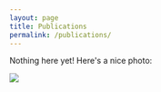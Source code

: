 ```yaml
---
layout: page
title: Publications
permalink: /publications/
---
```


Nothing here yet! Here's a nice photo:

<div style="max-width: 1200px; margin: auto">
<img src="https://photos-1.dropbox.com/t/2/AACY3m8jGKljhrx_AaAZEh0jZBHDylJWqj4rWtz0065Jpw/12/5654551/jpeg/256x256/1/_/1/2/2016-09-12%2016.24.06.jpg/ENPsnQQY4J82IAcoBw/VTB_ah07b50WfxgZ7D__w017Knzdk6txbu4eF29zLws?size_mode=3&size=2048x1536"/>
</div>